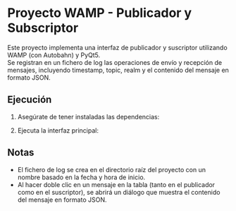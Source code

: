 # Proyecto WAMP - Publicador y Subscriptor

Este proyecto implementa una interfaz de publicador y suscriptor utilizando WAMP (con Autobahn) y PyQt5.  
Se registran en un fichero de log las operaciones de envío y recepción de mensajes, incluyendo timestamp, topic, realm y el contenido del mensaje en formato JSON.


## Ejecución

1. Asegúrate de tener instaladas las dependencias:  

2. Ejecuta la interfaz principal:


## Notas

- El fichero de log se crea en el directorio raíz del proyecto con un nombre basado en la fecha y hora de inicio.
- Al hacer doble clic en un mensaje en la tabla (tanto en el publicador como en el suscriptor), se abrirá un diálogo que muestra el contenido del mensaje en formato JSON.



